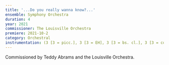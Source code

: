 ```yaml
---
title: '...Do you really wanna know?...'
ensemble: Symphony Orchestra
duration: 4
year: 2021
commissioner: The Louisville Orchestra
premiere: 2021-10-2
category: Orchestral
instrumentation: (3 [3 = picc.], 3 [3 = EH], 3 [3 = bs. cl.], 3 [3 = contra] - 4, 2, 3 [3 = bs. tbn.], 1 - timp., 3 perc., pno. - strings)
---
```


Commissioned by Teddy Abrams and the Louisville Orchestra.
